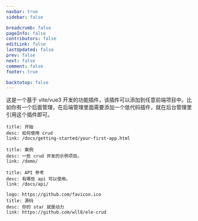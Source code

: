 ```yaml
---
navbar: true
sidebar: false

breadcrumb: false
pageInfo: false
contributors: false
editLink: false
lastUpdated: false
prev: false
next: false
comment: false
footer: true

backtotop: false
---
```


这是一个基于 vite/vue3 开发的功能插件，该插件可以添加到任意前端项目中。比如你有一个后面管理，在后端管理里面需要添加一个低代码插件，就在后台管理里引用这个插件即可。


```component VPCard
title: 开始
desc: 如何使用 crud
link: /docs/getting-started/your-first-app.html
```

```component VPCard
title: 案例
desc: 一些 crud 开发的示例项目。
link: /demo/
```

```component VPCard
title: API 参考
desc: 有哪些 api 可以使用。
link: /docs/api/
```

```component VPCard
logo: https://github.com/favicon.ico
title: 源码
desc: 你的 star 就是动力
link: https://github.com/wll8/ele-crud
```


